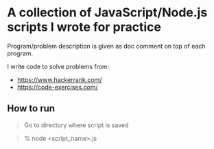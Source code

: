 # A collection of JavaScript/Node.js scripts I wrote for practice

Program/problem description is given as doc comment on top of each program.

I write code to solve problems from:

- https://www.hackerrank.com/
- https://code-exercises.com/

## How to run

> Go to directory where script is saved

> % node <script_name>.js
